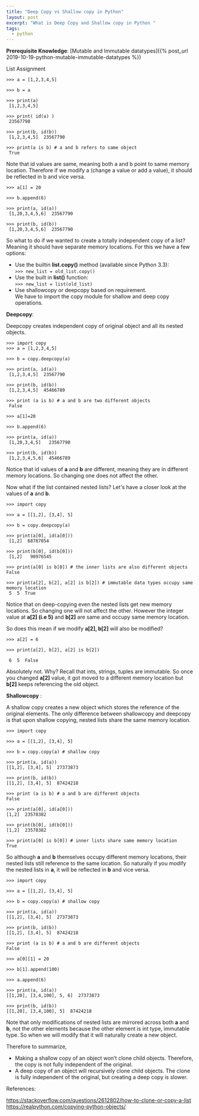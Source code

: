 ```yaml
---
title: "Deep Copy vs Shallow copy in Python"
layout: post
excerpt: "What is Deep Copy and Shallow copy in Python "
tags:
  - python
---
```


**Prerequisite Knowledge**: [Mutable and Immutable datatypes]({% post_url 2019-10-19-python-mutable-immutable-datatypes %})

List Assignment 
```
>>> a = [1,2,3,4,5] 

>>> b = a 

>>> print(a) 
 [1,2,3,4,5]

>>> print( id(a) )
 23567790

>>> print(b, id(b)) 
 [1,2,3,4,5]  23567790

>>> print(a is b) # a and b refers to same object
 True
 ```
Note that id values are same, meaning both a and b point to same memory location. Therefore if we modify a (change a value or add a value), it should be reflected in b and vice versa. 
```
>>> a[1] = 20 

>>> b.append(6) 

>>> print(a, id(a))
 [1,20,3,4,5,6]  23567790

>>> print(b, id(b)) 
 [1,20,3,4,5,6]  23567790
 ```
So what to do if we wanted to create a totally independent copy of a list? Meaning it should have separate memory locations. For this we have a few options:

* Use the builtin **list.copy()** method (available since Python 3.3):  
```>>> new_list = old_list.copy()```  
* Use the built in **list()** function:  
```>>> new_list = list(old_list)``` 
* Use shallowcopy or deepcopy based on requirement.  
  We have to import the copy module for shallow and deep copy operations. 

**Deepcopy**:

Deepcopy creates independent copy of original object and all its nested objects.
```
>>> import copy 
>>> a = [1,2,3,4,5] 

>>> b = copy.deepcopy(a) 

>>> print(a, id(a)) 
 [1,2,3,4,5]  23567790

>>> print(b, id(b))
 [1,2,3,4,5]  45466789

>>> print (a is b) # a and b are two different objects
 False

>>> a[1]=20 

>>> b.append(6) 

>>> print(a, id(a)) 
 [1,20,3,4,5]   23567790

>>> print(b, id(b))
 [1,2,3,4,5,6]  45466789  
 ```
Notice that id values of **a** and **b** are different, meaning they are in different memory locations. So changing one does not affect the other. 

Now what if the list contained nested lists? Let's have a closer look at the values of **a** and **b**. 
```
>>> import copy 

>>> a = [[1,2], [3,4], 5] 

>>> b = copy.deepcopy(a)

>>> print(a[0], id(a[0])) 
 [1,2]  68787054

>>> print(b[0], id(b[0]))
 [1,2]   98976545

>>> print(a[0] is b[0]) # the inner lists are also different objects
False

>>> print(a[2], b[2], a[2] is b[2]) # immutable data types occupy same memory location
 5  5  True
 ```
Notice that on deep-copying even the nested lists get new memory locations. So changing one will not affect the other. However the integer value at **a[2] (i.e 5)** and **b[2]** are same and occupy same memory location. 

So does this mean if we modify **a[2], b[2]** will also be modified? 
```
>>> a[2] = 6 

>>> print(a[2], b[2], a[2] is b[2])

 6  5  False
 ```
 Absolutely not. Why? Recall that ints, strings, tuples are immutable. So once you changed **a[2]** value, it got moved to a different memory location but **b[2]** keeps referencing the old object.

 

**Shallowcopy** :

A shallow copy creates a new object which stores the reference of the original elements. The only difference between shallowcopy and deepcopy is that upon shallow copying, nested lists share the same memory location. 
```
>>> import copy 

>>> a = [[1,2], [3,4], 5] 

>>> b = copy.copy(a) # shallow copy

>>> print(a, id(a))
[[1,2], [3,4], 5]  27373873

>>> print(b, id(b))
[[1,2], [3,4], 5]  87424218 

>>> print (a is b) # a and b are different objects
False

>>> print(a[0], id(a[0]))
[1,2]  23578382

>>> print(b[0], id(b[0]))
[1,2]  23578382

>>> print(a[0] is b[0]) # inner lists share same memory location
True
```
So although **a** and **b** themselves occupy different memory locations, their nested lists still reference to the same location. So naturally if you modify the nested lists in **a**, it will be reflected in **b** and vice versa. 
```
>>> import copy 

>>> a = [[1,2], [3,4], 5] 

>>> b = copy.copy(a) # shallow copy

>>> print(a, id(a))
[[1,2], [3,4], 5]  27373873 

>>> print(b, id(b)) 
[[1,2], [3,4], 5]  87424218 

>>> print (a is b) # a and b are different objects
False

>>> a[0][1] = 20 

>>> b[1].append(100) 

>>> a.append(6) 

>>> print(a, id(a))
[[1,20], [3,4,100], 5, 6]  27373873 

>>> print(b, id(b))
[[1,20], [3,4,100], 5]  87424218
```
 Note that only modifications of nested lists are mirrored across both **a** and **b**, not the other elements because the other element is int type, immutable type. So when we will modify that it will naturally create a new object.

Therefore to summarize,

* Making a shallow copy of an object won’t clone child objects. Therefore, the copy is not fully independent of the original.
* A deep copy of an object will recursively clone child objects. The clone is fully independent of the original, but creating a deep copy is slower.


References:

<https://stackoverflow.com/questions/2612802/how-to-clone-or-copy-a-list>
<https://realpython.com/copying-python-objects/>

